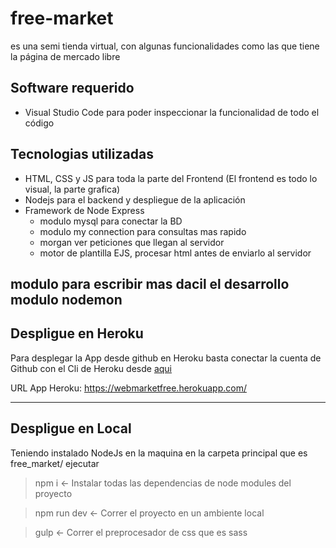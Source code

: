 # free-market
es una semi tienda virtual, con algunas funcionalidades como las que tiene la página de mercado libre


## Software requerido

 * Visual Studio Code para poder inspeccionar la funcionalidad de todo el código

## Tecnologias utilizadas

 * HTML, CSS y JS para toda la parte del Frontend (El frontend es todo lo visual, la parte grafica)
 * Nodejs para el backend y despliegue de la aplicación
 * Framework de Node Express
   - modulo mysql para conectar la BD
   - modulo my connection para consultas mas rapido
   - morgan ver peticiones que llegan al servidor
   - motor de plantilla EJS, procesar html antes de enviarlo al servidor

modulo para escribir mas dacil el desarrollo modulo nodemon
----
## Despligue en Heroku

Para desplegar la App desde github en Heroku 
basta conectar la cuenta de Github con el Cli de Heroku
desde [aqui](https://dashboard.heroku.com/apps/freemarketapp/deploy/github)

URL App Heroku: https://webmarketfree.herokuapp.com/

---

## Despligue en Local

Teniendo instalado NodeJs en la maquina en la carpeta principal que es free_market/ ejecutar

  > npm i                  <- Instalar todas las dependencias de node modules del proyecto
  
  > npm run dev            <- Correr el proyecto en un ambiente local

  > gulp                   <- Correr el preprocesador de css que es sass